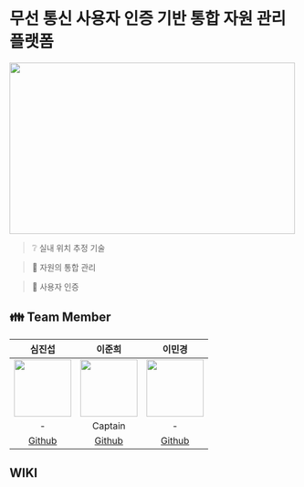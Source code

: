 # 무선 통신 사용자 인증 기반 통합 자원 관리 플랫폼
<img src="https://user-images.githubusercontent.com/71700079/234256076-b1d16f60-fe76-4ea5-b996-967f9a7b02b8.png" width="500" height="300">

> :grey_question: 실내 위치 추정 기술  

> :wrench: 자원의 통합 관리  

> :closed_lock_with_key: 사용자 인증  

## :family: Team Member
<div align="center">

|심진섭|이준희|이민경|
|:-:|:-:|:-:|
|<img src="https://avatars.githubusercontent.com/u/71700079?s=400&u=9e9338f1a22b811003f826b00c9b797a01aea381&v=4" width="100" height="100">|<img src="https://avatars.githubusercontent.com/u/80378041?v=4" width="100" height="100">|<img src="https://avatars.githubusercontent.com/u/48466069?v=4" width="100" height="100">|
|-|Captain|-|
|[Github](https://github.com/Jinseop-Sim)|[Github](https://github.com/Jun2-Lee)|[Github](https://github.com/leeminkyeong)|

</div>

## WIKI
